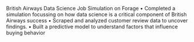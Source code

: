 British Airways Data Science Job Simulation on Forage 
•	Completed a simulation focussing on how data science is a critical component of British Airways success
•	Scraped and analyzed customer review data to uncover findings.
•	Built a predictive model to understand factors that influence buying behavior
